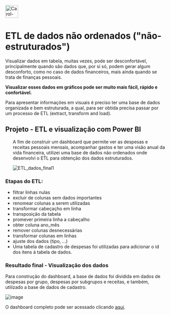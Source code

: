 <img align="center" alt="Carol-Python" height="40" width="40" src="https://user-images.githubusercontent.com/73675930/163909136-14c75020-7263-4e4a-b1e0-11d1310cbbbe.png"><h1>ETL de dados não ordenados ("não-estruturados")</h1>

  <p>Visualizar dados em tabela, muitas vezes, pode ser desconfortável, principalmente quando são dados que, por si só, podem gerar algum desconforto, como no caso de dados financeiros, mais ainda quando se trata de finanças pessoais. </p>
  <p><b>Visualizar esses dados em gráficos pode ser muito mais fácil, rápido e confortável.</b></p>
  <p>Para apresentar informações em visuais é preciso ter uma base de dados organizada e bem estruturada, a qual, para ser obtida precisa passar por um processo de ETL (extract, transform and load).
  
  <h2>Projeto - ETL e visualização com Power BI</h2>
  <ul>
    <p>A fim de construir um dashboard que permite ver as despesas e receitas pessoais mensais, acompanhar gastos e ter uma visão anual da vida financeira, utilizei uma base de dados não ordenados onde desenvolvi o ETL para obtenção dos dados estruturados.</p>
  
![ETL_dados_final1](https://user-images.githubusercontent.com/73675930/163903996-2b5b7125-aca3-43b4-aa79-45fed7c481a7.png)
</ul>

   <h3><b>Etapas do ETL:</b></h3>
    <ul>
      <li>filtrar linhas nulas
      <li>excluir de colunas sem dados importantes
      <li>renomear colunas a serem utilizadas
      <li>transformar cabeçaçho em linha
      <li>transposição da tabela
      <li>promever primeira linha a cabeçalho
      <li>obter coluna ano_mês
      <li>remover colunas desnecessárias
      <li>transformar colunas em linhas
      <li>ajuste dos dados (tipo, ...)
        <li>Uma tabela de cadastro de despesas foi utilizadas para adicionar o id dos itens à tabela de dados.</li>
    </ul>
    
   <h3>Resultado final - Visualização dos dados</h3>
        <p>Para construção do dashboard, a base de dados foi dividida em dados de despesas por grupo, despesas por subgrupos e receitas, e também, utilizado a base de dados de cadastro.
    
![image](https://user-images.githubusercontent.com/73675930/163906365-12b410b8-4c05-4cb1-a1a2-5e40c8a86231.png)

O dashboard completo pode ser acessado clicando <a href="https://app.powerbi.com/view?r=eyJrIjoiM2ZhMjI3OGEtMDAyMS00ODY3LThiOWYtOTM4NGFjZDA3NTk2IiwidCI6ImMzZjM2NDZlLWRmY2ItNDlhNS04ZGUxLTc1ODA1Mjg4NTc1YyJ9&pageName=ReportSection">aqui</a>.


    

